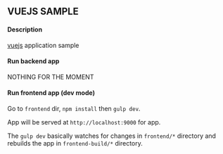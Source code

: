 ## VUEJS SAMPLE

#### Description
[vuejs](http://vuejs.org/) application sample

#### Run backend app

NOTHING FOR THE MOMENT

#### Run frontend app (dev mode)

Go to `frontend` dir, `npm install` then `gulp dev`.

App will be served at `http://localhost:9000` for app.

The `gulp dev` basically watches for changes in `frontend/*` directory and rebuilds the app in `frontend-build/*` directory.